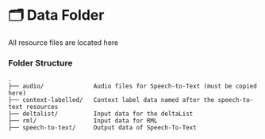# 🗂️ Data Folder

All resource files are located here


### Folder Structure
```
.
├── audio/              Audio files for Speech-to-Text (must be copied here)
├── context-labelled/   Context label data named after the speech-to-text resources
├── deltalist/          Input data for the deltaList
├── rml/                Input data for RML
├── speech-to-text/     Output data of Speech-To-Text
```
